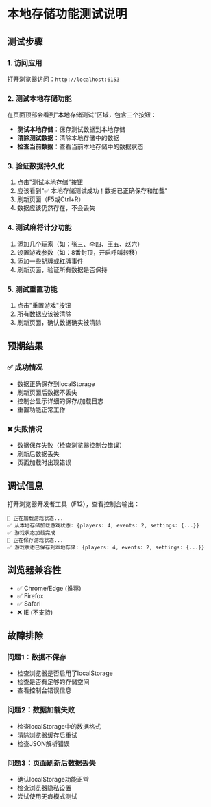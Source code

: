 # 本地存储功能测试说明

## 测试步骤

### 1. 访问应用
打开浏览器访问：`http://localhost:6153`

### 2. 测试本地存储功能
在页面顶部会看到"本地存储测试"区域，包含三个按钮：

- **测试本地存储**：保存测试数据到本地存储
- **清除测试数据**：清除本地存储中的数据
- **检查当前数据**：查看当前本地存储中的数据状态

### 3. 验证数据持久化
1. 点击"测试本地存储"按钮
2. 应该看到"✅ 本地存储测试成功！数据已正确保存和加载"
3. 刷新页面（F5或Ctrl+R）
4. 数据应该仍然存在，不会丢失

### 4. 测试麻将计分功能
1. 添加几个玩家（如：张三、李四、王五、赵六）
2. 设置游戏参数（如：8番封顶，开启呼叫转移）
3. 添加一些胡牌或杠牌事件
4. 刷新页面，验证所有数据是否保持

### 5. 测试重置功能
1. 点击"重置游戏"按钮
2. 所有数据应该被清除
3. 刷新页面，确认数据确实被清除

## 预期结果

### ✅ 成功情况
- 数据正确保存到localStorage
- 刷新页面后数据不丢失
- 控制台显示详细的保存/加载日志
- 重置功能正常工作

### ❌ 失败情况
- 数据保存失败（检查浏览器控制台错误）
- 刷新后数据丢失
- 页面加载时出现错误

## 调试信息

打开浏览器开发者工具（F12），查看控制台输出：

```
🔄 正在加载游戏状态...
✅ 从本地存储加载游戏状态: {players: 4, events: 2, settings: {...}}
✅ 游戏状态加载完成
💾 正在保存游戏状态...
✅ 游戏状态已保存到本地存储: {players: 4, events: 2, settings: {...}}
```

## 浏览器兼容性

- ✅ Chrome/Edge (推荐)
- ✅ Firefox
- ✅ Safari
- ❌ IE (不支持)

## 故障排除

### 问题1：数据不保存
- 检查浏览器是否启用了localStorage
- 检查是否有足够的存储空间
- 查看控制台错误信息

### 问题2：数据加载失败
- 检查localStorage中的数据格式
- 清除浏览器缓存后重试
- 检查JSON解析错误

### 问题3：页面刷新后数据丢失
- 确认localStorage功能正常
- 检查浏览器隐私设置
- 尝试使用无痕模式测试 
